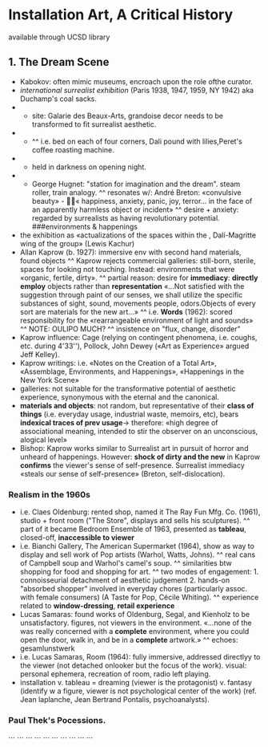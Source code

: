 # Installation Art, A Critical History
available through UCSD library</br>
## 1. The Dream Scene
- Kabokov: often mimic museums, encroach upon the role ofthe curator.
-  *international surrealist exhibition* (Paris 1938, 1947, 1959, NY 1942) aka Duchamp's coal sacks.
- -  site: Galarie des Beaux-Arts, grandoise decor needs to be transformed to fit surrealist aesthetic.
- -  ^^ i.e. bed on each of four corners, Dali pound with lilies,Peret's coffee roasting machine.
- -  held in darkness on opening night.</br>
- - George Hugnet: "station for imagination and the dream". steam roller, train analogy.
^^ resonates w/: André Breton: «convulsive beauty» - « happiness, anxiety, panic, joy, terror... in the face of an apparently harmless object or incident»
^^ desire + anxiety: regarded by surrealists as having revolutionary potential.
###environments & happenings
- the exhibition as «actualizations of the spaces within the <painted dream>, Dalí-Magritte wing of the group» (Lewis Kachur)
- Allan Kaprow (b. 1927): immersive env with second hand materials, found objects
^^ Kaprow rejects commercial galleries: still-born, sterile, spaces for looking not touching. Instead: environments that were «organic, fertile, dirty».
^^ partial reason: desire for **immediacy**: **directly employ** objects rather than **representation**
	«...Not satisfied with the suggestion through paint of our senses, we shall utilize the specific substances of sight, sound, movements people, odors.Objects of every sort are materials for the new art...»
^^ i.e. **Words** (1962): scored responsibility for the «rearrangeable environment of light and sounds»
^^ NOTE: OULIPO MUCH?
^^ insistence on "flux, change, disorder"
- Kaprow influence: Cage (relying on contingent phenomena, i.e. coughs, etc. during 4'33''), Pollock, John Dewey («Art as Experience» argued Jeff Kelley).
- Kaprow writings: i.e. «Notes on the Creation of a Total Art», «Assemblage, Environments, and Happenings», «Happenings in the New York Scene»
- galleries: not suitable for the transformative potential of aesthetic experience, synonymous with the eternal and the canonical.
- **materials and objects**: not random, but representative of their **class of things** (i.e. everyday usage, industrial waste, memoirs, etc), bears **indexical traces of prev usage**-> therefore: «high degree of associational meaning, intended to stir the observer on an unconscious, alogical level»
- Bishop: Kaprow works similar to Surrealist art in pursuit of horror and unheard of happenings. However: **shock of dirty and the new** in Kaprow **confirms** the viewer's sense of self-presence. Surrealist immediacy «steals our sense of self-presence» (Breton, self-dislocation).
### Realism in the 1960s
- i.e. Claes Oldenburg: rented shop, named it The Ray Fun Mfg. Co. (1961), studio + front room ("The Store", displays and sells his sculptures).
^^ part of it became Bedroom Ensemble of 1963, presented as **tableau**, closed-off, **inaccessible to viewer**
- i.e. Bianchi Gallery, The American Supermarket (1964), show as way to display and sell work of Pop artists (Warhol, Watts, Johns).
^^ real cans of Campbell soup and Warhol's camel's soup.
^^ similarities btw shopping for food and shopping for art.
^^ two modes of engagement: 1. connoisseurial detachment of aesthetic judgement 2. hands-on "absorbed shopper" involved in everyday chores (particularly assoc. with female consumers) (A Taste for Pop, Cécile Whiting).
^^ experience related to **window-dressing**, **retail experience**
- Lucas Samaras: found works of Oldenburg, Segal, and Kienholz to be unsatisfactory. figures, not viewers in the environment.
	«...none of the was really concerned with a **complete** environment, where you could open the door, walk in, and be in a **complete** artwork.»
	^^ echoes: gesamlunstwerk
- i.e. Lucas Samaras, Room (1964): fully immersive, addressed directlyy to the viewer (not detached onlooker but the focus of the work). visual: personal ephemera, recreation of room, radio left playing.
- installation v. tableau = dreaming (viewer is the protagonist) v. fantasy (identify w a figure, viewer is not psychological center of the work) (ref. Jean laplanche, Jean Bertrand Pontalis, psychoanalysts).
### Paul Thek's Pocessions.

⋅⋅⋅ 
⋅⋅⋅ 
⋅⋅⋅ 
⋅⋅⋅ 
⋅⋅⋅ 
⋅⋅⋅ 
⋅⋅⋅ 
⋅⋅⋅ 
⋅⋅⋅ 
⋅⋅⋅ 
